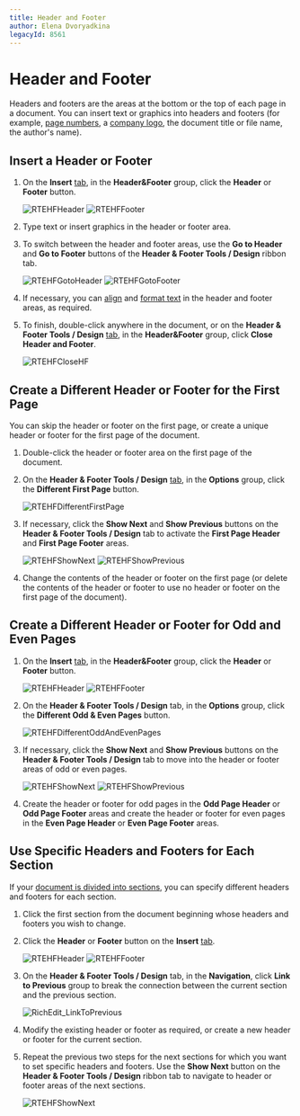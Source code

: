 ```yaml
---
title: Header and Footer
author: Elena Dvoryadkina
legacyId: 8561
---
```

# Header and Footer
Headers and footers are the areas at the bottom or the top of each page in a document. You can insert text or graphics into headers and footers (for example, [page numbers](miscellaneous/insert-page-numbers.md), a [company logo](pictures-and-text-boxes/insert-a-picture.md), the document title or file name, the author's name).

## Insert a Header or Footer
1. On the **Insert** [tab](text-editor-ui/ribbon-interface.md), in the **Header&amp;Footer** group, click the **Header** or **Footer** button.
	
	![RTEHFHeader](../../images/img121360.png)   ![RTEHFFooter](../../images/img121361.png)
2. Type text or insert graphics in the header or footer area.
3. To switch between the header and footer areas, use the **Go to Header** and **Go to Footer** buttons of the **Header &amp; Footer Tools / Design** ribbon tab.
	
	![RTEHFGotoHeader](../../images/img121372.png) ![RTEHFGotoFooter](../../images/img121373.png)
4. If necessary, you can [align](formatting/format-paragraphs.md) and [format text](formatting/format-text.md) in the header and footer areas, as required.
5. To finish, double-click anywhere in the document, or on the **Header &amp; Footer Tools / Design** [tab](text-editor-ui/ribbon-interface.md), in the **Header&amp;Footer** group, click **Close Header and Footer**.
	
	![RTEHFCloseHF](../../images/img121374.png)

## Create a Different Header or Footer for the First Page
You can skip the header or footer on the first page, or create a unique header or footer for the first page of the document.
1. Double-click the header or footer area on the first page of the document.
2. On the **Header &amp; Footer Tools / Design** [tab](text-editor-ui/ribbon-interface.md), in the **Options** group, click the **Different First Page** button.
	
	![RTEHFDifferentFirstPage](../../images/img121377.png)
3. If necessary, click the **Show Next** and **Show Previous** buttons on the **Header &amp; Footer Tools / Design** tab to activate the **First Page Header** and **First Page Footer** areas.
	
	![RTEHFShowNext](../../images/img121375.png) ![RTEHFShowPrevious](../../images/img121376.png)
4. Change the contents of the header or footer on the first page (or delete the contents of the header or footer to use no header or footer on the first page of the document).

## Create a Different Header or Footer for Odd and Even Pages
1. On the **Insert** [tab](text-editor-ui/ribbon-interface.md), in the **Header&amp;Footer** group, click the **Header** or **Footer** button.
	
	![RTEHFHeader](../../images/img121360.png)   ![RTEHFFooter](../../images/img121361.png)
2. On the **Header &amp; Footer Tools / Design** tab, in the **Options** group, click the **Different Odd &#38; Even Pages** button.
	
	![RTEHFDifferentOddAndEvenPages](../../images/img121378.png)
3. If necessary, click the **Show Next** and **Show Previous** buttons on the **Header &amp; Footer Tools / Design** tab to move into the header or footer areas of odd or even pages.
	
	![RTEHFShowNext](../../images/img121375.png) ![RTEHFShowPrevious](../../images/img121376.png)
4. Create the header or footer for odd pages in the **Odd Page Header** or **Odd Page Footer** areas and create the header or footer for even pages in the **Even Page Header** or **Even Page Footer** areas.

## Use Specific Headers and Footers for Each Section
If your [document is divided into sections](document-layout-and-page-setup/divide-a-documents-into-sections.md), you can specify different headers and footers for each section.
1. Click the first section from the document beginning whose headers and footers you wish to change.
2. Click the **Header** or **Footer** button on the **Insert** [tab](text-editor-ui/ribbon-interface.md).
	
	![RTEHFHeader](../../images/img121360.png)   ![RTEHFFooter](../../images/img121361.png)
3. On the **Header &amp; Footer Tools / Design** tab, in the **Navigation**, click **Link to Previous** group to break the connection between the current section and the previous section.
	
	![RichEdit_LinkToPrevious](../../images/img14859.png)
4. Modify the existing header or footer as required, or create a new header or footer for the current section.
5. Repeat the previous two steps for the next sections for which you want to set specific headers and footers. Use the **Show Next** button on the **Header &amp; Footer Tools / Design** ribbon tab to navigate to header or footer areas of the next sections.
	
	![RTEHFShowNext](../../images/img121375.png)